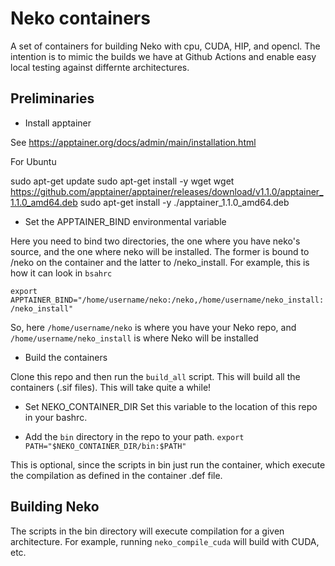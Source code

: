# Neko containers

A set of containers for building Neko with cpu, CUDA, HIP, and opencl.
The intention is to mimic the builds we have at Github Actions and enable easy local testing against
differnte architectures.

## Preliminaries

* Install apptainer

See https://apptainer.org/docs/admin/main/installation.html

For Ubuntu

sudo apt-get update
sudo apt-get install -y wget
wget https://github.com/apptainer/apptainer/releases/download/v1.1.0/apptainer_1.1.0_amd64.deb
sudo apt-get install -y ./apptainer_1.1.0_amd64.deb

* Set the APPTAINER_BIND environmental variable

Here you need to bind two directories, the one where you have neko's source, and the one where neko will be installed.
The former is bound to /neko on the container and the latter to /neko_install.
For example, this is how it can look in `bsahrc`

`export APPTAINER_BIND="/home/username/neko:/neko,/home/username/neko_install:/neko_install"`

So, here `/home/username/neko` is where you have your Neko repo, and `/home/username/neko_install` is where Neko
will be installed

* Build the containers

Clone this repo and then run the `build_all` script. This will build all the containers (.sif files).
This will take quite a while!

* Set NEKO_CONTAINER_DIR
Set this variable to the location of this repo in your bashrc.

* Add the `bin` directory in the repo to your path.
`export PATH="$NEKO_CONTAINER_DIR/bin:$PATH"`

This is optional, since the scripts in bin just run the container, which execute the compilation as defined
in the container .def file.


## Building Neko
The scripts in the bin directory will execute compilation for a given architecture.
For example, running `neko_compile_cuda` will build with CUDA, etc.

